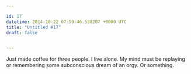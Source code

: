 ```yaml
---

id: 17
datetime: 2014-10-22 07:59:46.538207 +0000 UTC
title: "Untitled #17"
draft: false


---
```


Just made coffee for three people. I live alone. My mind must be replaying or remembering some subconscious dream of an orgy. Or something.
